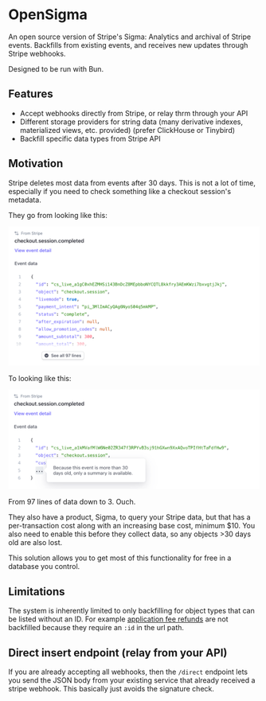 # OpenSigma

An open source version of Stripe's Sigma: Analytics and archival of Stripe events. Backfills from existing events, and receives new updates through Stripe webhooks.

Designed to be run with Bun.

## Features

- Accept webhooks directly from Stripe, or relay thrm through your API
- Different storage providers for string data (many derivative indexes, materialized views, etc. provided) (prefer ClickHouse or Tinybird)
- Backfill specific data types from Stripe API

## Motivation

Stripe deletes most data from events after 30 days. This is not a lot of time, especially if you need to check something like a checkout session's metadata.

They go from looking like this:

![normal](/assets/normal.png)

To looking like this:

![expired](/assets/expired.png)

From 97 lines of data down to 3. Ouch.

They also have a product, Sigma, to query your Stripe data, but that has a per-transaction cost along with an increasing base cost, minimum $10. You also need to enable this before they collect data, so any objects >30 days old are also lost.

This solution allows you to get most of this functionality for free in a database you control.

## Limitations

The system is inherently limited to only backfilling for object types that can be listed without an ID. For example [application fee refunds](https://stripe.com/docs/api/fee_refunds) are not backfilled because they require an `:id` in the url path.

## Direct insert endpoint (relay from your API)

If you are already accepting all webhooks, then the `/direct` endpoint lets you send the JSON body from your existing service that already received a stripe webhook. This basically just avoids the signature check.
